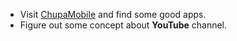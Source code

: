  - Visit [ChupaMobile](https://www.chupamobile.com/) and find some good apps.
 - Figure out some concept about **YouTube** channel.

<!--stackedit_data:
eyJoaXN0b3J5IjpbLTIwMTgwOTAyNTMsLTI0Nzc0MDc4OSwtMj
AxODA5MDI1MywtMjQ3NzQwNzg5XX0=
-->